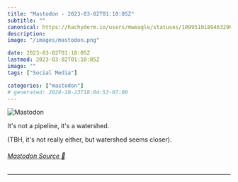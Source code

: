 ```yaml
---
title: "Mastodon - 2023-03-02T01:10:05Z"
subtitle: ""
canonical: https://hachyderm.io/users/mweagle/statuses/109951018946329686
description:
image: "/images/mastodon.png"

date: 2023-03-02T01:10:05Z
lastmod: 2023-03-02T01:10:05Z
image: ""
tags: ["Social Media"]

categories: ["mastodon"]
# generated: 2024-10-23T18:04:53-07:00
---
```

![Mastodon](/images/mastodon.png)

<p>It&#39;s not a pipeline, it&#39;s a watershed.</p><p>(TBH, it&#39;s not really either, but watershed seems closer).</p>


###### [Mastodon Source 🐘](https://hachyderm.io/@mweagle/109951018946329686)

___
